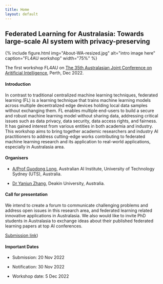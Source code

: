 ```yaml
---
title: Home
layout: default
---
```


## Federated Learning for Australasia: Towards large-scale AI system with privacy-preserving

{% include figure.html img="About-WA-resized.jpg" alt="intro image here" caption="FL4AU workshop" width="75%" %}

The first workshop FL4AU on [The 35th Australasian Joint Conference on Aritificial Intelligence](https://ajcai2022.org/), Perth, Dec 2022.

#### Introduction

In contrast to traditional centralized machine learning techniques, federated learning (FL) is a learning technique that trains machine learning models across multiple decentralized edge devices holding local data samples without exchanging them. FL enables multiple end-users to build a secure and robust machine learning model without sharing data, addressing critical issues such as data privacy, data security, data access rights, and fairness. It has gained interest from various entities in both academia and industry. This workshop aims to bring together academic researchers and industry AI practitioners to address cutting-edge works contributing to federated machine learning research and its application to real-world applications, especially in Australasia area. 

#### Organisers 

- [A/Prof Guodong Long](https://profiles.uts.edu.au/Guodong.Long/), Australian AI Institute, University of Technology Sydney (UTS), Australia.

- [Dr Yanjun Zhang](https://www.deakin.edu.au/about-deakin/people/yanjun-zhang/), Deakin University, Australia.



#### Call for presentation

We intend to create a forum to communicate challenging problems and address open issues in this research area, and federated learning related innovative applications in Australasia. We also would like to invite PhD students in Australasia to exchange ideas about their published federated learning papers at top AI conferences.

[Submission link](https://cmt3.research.microsoft.com/FL4AU2022/Submission/Manage))


#### Important Dates

- Submission: 20 Nov 2022 

- Notification: 30 Nov 2022 

- Workshop date: 5 Dec 2022 

<!--{% include toc.html %}

------

{% include template/credits.html %}-->
